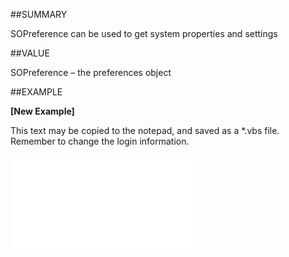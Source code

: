 
##SUMMARY


SOPreference can be used to get system properties and settings



##VALUE

SOPreference – the preferences object


##EXAMPLE

**[New Example]**

This text may be copied to the notepad, and saved as a *.vbs file. Remember to change the login information.

![](..\..\Examples\vbs\Database.Preferences.vbs.txt)

